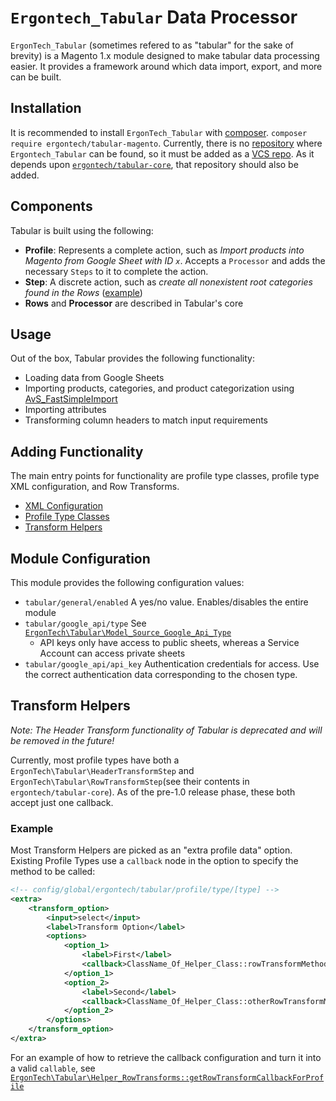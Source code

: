 # `Ergontech_Tabular` Data Processor

`ErgonTech_Tabular` (sometimes refered to as "tabular" for the sake of brevity) is a Magento 1.x module designed to make tabular data processing easier. It provides a framework around which data import, export, and more can be built.

## Installation

It is recommended to install `ErgonTech_Tabular` with [composer](http://getcomposer.org/). `composer require ergontech/tabular-magento`.
Currently, there is no [repository](https://getcomposer.org/doc/05-repositories.md) where `Ergontech_Tabular` can be found, so it must be added as a [VCS repo](https://getcomposer.org/doc/05-repositories.md#vcs). As it depends upon [`ergontech/tabular-core`](https://github.com/ergontech/tabular-processor), that repository should also be added.

## Components

Tabular is built using the following:
* **Profile**: Represents a complete action, such as _Import products into Magento from Google Sheet with ID `x`_. Accepts a `Processor` and adds the necessary `Steps` to it to complete the action.
* **Step**: A discrete action, such as _create all nonexistent root categories found in the Rows_ ([example](community/ErgonTech/Tabular/Step/Category/RootCategoryCreator.php))
* **Rows** and **Processor** are described in Tabular's core

## Usage

Out of the box, Tabular provides the following functionality:
* Loading data from Google Sheets
* Importing products, categories, and product categorization using [AvS_FastSimpleImport](http://avstudnitz.github.io/AvS_FastSimpleImport/)
* Importing attributes
* Transforming column headers to match input requirements

## Adding Functionality

The main entry points for functionality are profile type classes, profile type XML configuration, and Row Transforms.

* [XML Configuration](community/ErgonTech/Tabular/etc/README.md)
* [Profile Type Classes](community/ErgonTech/Tabular/Model/Profile/Type/README.md)
* [Transform Helpers](#transform-helpers)

## Module Configuration

This module provides the following configuration values:
* `tabular/general/enabled` A yes/no value. Enables/disables the entire module
* `tabular/google_api/type` See [`ErgonTech\Tabular\Model_Source_Google_Api_Type`](community/ErgonTech/Tabular/Model/Source/Google/Api/Type.php)
   * API keys only have access to public sheets, whereas a Service Account can access private sheets
* `tabular/google_api/api_key` Authentication credentials for access. Use the correct authentication data corresponding to the chosen type.

## Transform Helpers

*Note: The Header Transform functionality of Tabular is deprecated and will be removed in the future!*

Currently, most profile types have both a `ErgonTech\Tabular\HeaderTransformStep` and `ErgonTech\Tabular\RowTransformStep`(see their contents in `ergontech/tabular-core`). As of the pre-1.0 release phase, these both accept just one callback.

### Example

Most Transform Helpers are picked as an "extra profile data" option. Existing Profile Types use a `callback` node in the option to specify the method to be called:

```xml
<!-- config/global/ergontech/tabular/profile/type/[type] -->
<extra>
    <transform_option>
        <input>select</input>
        <label>Transform Option</label>
        <options>
            <option_1>
                <label>First</label>
                <callback>ClassName_Of_Helper_Class::rowTransformMethodName</callback>
            </option_1>
            <option_2>
                <label>Second</label>
                <callback>ClassName_Of_Helper_Class::otherRowTransformMethodName</callback>
            </option_2>
        </options>
    </transform_option>
</extra>
```

For an example of how to retrieve the callback configuration and turn it into a valid `callable`, see [`ErgonTech\Tabular\Helper_RowTransforms::getRowTransformCallbackForProfile`](community/ErgonTech/Tabular/Helper/RowTransforms.php#L9-L27)
